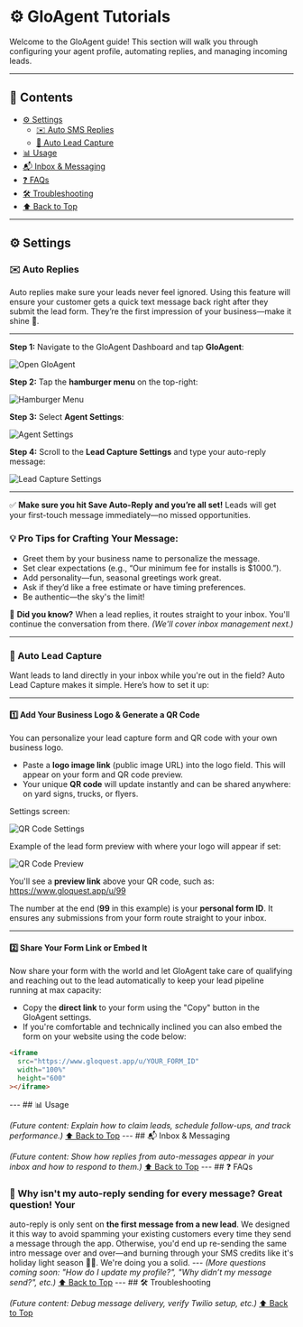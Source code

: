 # ⚙️ GloAgent Tutorials <a name="top"></a>

Welcome to the GloAgent guide! This section will walk you through configuring your agent profile, automating replies, and managing incoming leads.

---

## 📂 Contents

- [⚙️ Settings](#settings)
  - [✉️ Auto SMS Replies](#auto-replies)
  - [🤖 Auto Lead Capture](#auto-lead-capture)
- [📊 Usage](#usage)
- [📬 Inbox & Messaging](#inbox--messaging)
- [❓ FAQs](#faqs)
- [🛠 Troubleshooting](#troubleshooting)
- [⬆️ Back to Top](#top)

---

## ⚙️ Settings <a name="settings"></a>

### ✉️ Auto Replies <a name="auto-replies"></a>

Auto replies make sure your leads never feel ignored. Using this feature will ensure your customer gets a quick text message back right after they submit the lead form. They’re the first impression of your business—make it shine 🌟.

---

**Step 1:** Navigate to the GloAgent Dashboard and tap **GloAgent**:

![Open GloAgent](../../assets/images/gloagent/gloAgentMenu.png)

**Step 2:** Tap the **hamburger menu** on the top-right:

![Hamburger Menu](../../assets/images/gloagent/gloAgentHamburger.png)

**Step 3:** Select **Agent Settings**:

![Agent Settings](../../assets/images/gloagent/gloAgentSettingsLocation.png)

**Step 4:** Scroll to the **Lead Capture Settings** and type your auto-reply message:

![Lead Capture Settings](../../assets/images/gloagent/gloAgentAutoReply.png)

---

✅ **Make sure you hit Save Auto-Reply and you’re all set!** Leads will get your first-touch message immediately—no missed opportunities.

### 💡 Pro Tips for Crafting Your Message:

- Greet them by your business name to personalize the message.
- Set clear expectations (e.g., “Our minimum fee for installs is $1000.”).
- Add personality—fun, seasonal greetings work great.
- Ask if they’d like a free estimate or have timing preferences.
- Be authentic—the sky's the limit!

🔔 **Did you know?** When a lead replies, it routes straight to your inbox. You'll continue the conversation from there. _(We'll cover inbox management next.)_

---

### 🤖 Auto Lead Capture <a name="auto-lead-capture"></a>

Want leads to land directly in your inbox while you're out in the field? Auto Lead Capture makes it simple. Here’s how to set it up:

---

#### 1️⃣ Add Your Business Logo & Generate a QR Code

You can personalize your lead capture form and QR code with your own business logo.

- Paste a **logo image link** (public image URL) into the logo field. This will appear on your form and QR code preview.
- Your unique **QR code** will update instantly and can be shared anywhere: on yard signs, trucks, or flyers.

Settings screen:

![QR Code Settings](../../assets/images/gloagent/gloAgentQrLeadLogo.png)

Example of the lead form preview with where your logo will appear if set:

![QR Code Preview](../../assets/images/gloagent/gloAgentFormLogo.png)

You'll see a **preview link** above your QR code, such as:
https://www.gloquest.app/u/99

The number at the end (**99** in this example) is your **personal form ID**. It ensures any submissions from your form route straight to your inbox.

---

#### 2️⃣ Share Your Form Link or Embed It

Now share your form with the world and let GloAgent take care of qualifying and reaching out to the lead automatically to keep your lead pipeline running at max capacity:

- Copy the **direct link** to your form using the "Copy" button in the GloAgent settings.
- If you're comfortable and technically inclined you can also embed the form on your website using the code below:

```html
<iframe
  src="https://www.gloquest.app/u/YOUR_FORM_ID"
  width="100%"
  height="600"
></iframe>
```

--- ## 📊 Usage <a name="usage"></a>

_(Future content: Explain how to claim leads, schedule follow-ups, and track
performance.)_ [⬆️ Back to Top](#top) --- ## 📬 Inbox & Messaging
<a name="inbox--messaging"></a>

_(Future content: Show how replies from auto-messages appear in your inbox and
how to respond to them.)_ [⬆️ Back to Top](#top) --- ## ❓ FAQs
<a name="faqs"></a>

### 🤔 Why isn't my auto-reply sending for every message? Great question! Your

auto-reply is only sent on **the first message from a new lead**. We designed it
this way to avoid spamming your existing customers every time they send a
message through the app. Otherwise, you'd end up re-sending the same intro
message over and over—and burning through your SMS credits like it's holiday
light season 🎄😅. We're doing you a solid. --- _(More questions coming soon:
"How do I update my profile?", "Why didn’t my message send?", etc.)_ [⬆️ Back to
Top](#top) --- ## 🛠 Troubleshooting <a name="troubleshooting"></a>

_(Future content: Debug message delivery, verify Twilio setup, etc.)_ [⬆️ Back
to Top](#top)

```

```
